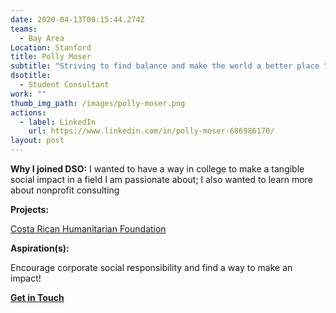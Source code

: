 ```yaml
---
date: 2020-04-13T00:15:44.274Z
teams:
  - Bay Area
Location: Stanford
title: Polly Moser
subtitle: "Striving to find balance and make the world a better place "
dsotitle:
  - Student Consultant
work: ""
thumb_img_path: /images/polly-moser.png
actions:
  - label: LinkedIn
    url: https://www.linkedin.com/in/polly-moser-686986170/
layout: post
---
```

**Why I joined DSO:** I wanted to have a way in college to make a tangible social impact in a field I am passionate about; I also wanted to learn more about nonprofit consulting

**Projects:** 

[Costa Rican Humanitarian Foundation](http://www.crhf.org/)

**Aspiration(s):**

Encourage corporate social responsibility and find a way to make an impact!

**[Get in Touch](pmoser@dsoglobal.org)**